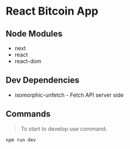 # React Bitcoin App

## Node Modules

- next
- react
- react-dom

## Dev Dependencies
- isomorphic-unfetch - Fetch API server side

## Commands
> To start to develop use command:
`````
npm run dev
`````